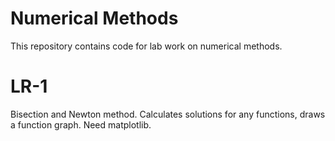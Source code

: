 # Numerical Methods
This repository contains code for lab work on numerical methods.


# LR-1
Bisection and Newton method. Calculates solutions for any functions, draws a function graph.
Need matplotlib.
